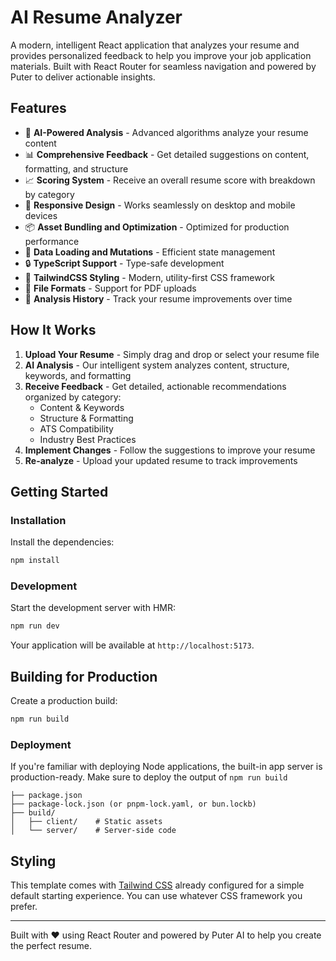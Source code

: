 # AI Resume Analyzer

A modern, intelligent React application that analyzes your resume and provides personalized feedback to help you improve your job application materials. Built with React Router for seamless navigation and powered by Puter to deliver actionable insights.



## Features

- 🤖 **AI-Powered Analysis** - Advanced algorithms analyze your resume content
- 📊 **Comprehensive Feedback** - Get detailed suggestions on content, formatting, and structure
- 📈 **Scoring System** - Receive an overall resume score with breakdown by category
- 📱 **Responsive Design** - Works seamlessly on desktop and mobile devices
- 📦 **Asset Bundling and Optimization** - Optimized for production performance
- 🔄 **Data Loading and Mutations** - Efficient state management
- 🔒 **TypeScript Support** - Type-safe development
- 🎉 **TailwindCSS Styling** - Modern, utility-first CSS framework
- 📄 **File Formats** - Support for PDF uploads
- 💾 **Analysis History** - Track your resume improvements over time

## How It Works

1. **Upload Your Resume** - Simply drag and drop or select your resume file
2. **AI Analysis** - Our intelligent system analyzes content, structure, keywords, and formatting
3. **Receive Feedback** - Get detailed, actionable recommendations organized by category:
   - Content & Keywords
   - Structure & Formatting
   - ATS Compatibility
   - Industry Best Practices
4. **Implement Changes** - Follow the suggestions to improve your resume
5. **Re-analyze** - Upload your updated resume to track improvements

## Getting Started

### Installation

Install the dependencies:

```bash
npm install
```

### Development

Start the development server with HMR:

```bash
npm run dev
```

Your application will be available at `http://localhost:5173`.

## Building for Production

Create a production build:

```bash
npm run build
```

### Deployment

If you're familiar with deploying Node applications, the built-in app server is production-ready.
Make sure to deploy the output of `npm run build`

```
├── package.json
├── package-lock.json (or pnpm-lock.yaml, or bun.lockb)
├── build/
│   ├── client/    # Static assets
│   └── server/    # Server-side code
```

## Styling

This template comes with [Tailwind CSS](https://tailwindcss.com/) already configured for a simple default starting experience. You can use whatever CSS framework you prefer.

---

Built with ❤️ using React Router and powered by Puter AI to help you create the perfect resume.
